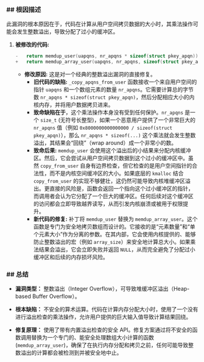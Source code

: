 ### **## 根因描述**

此漏洞的根本原因在于，代码在计算从用户空间拷贝数据的大小时，其乘法操作可能会发生整数溢出，导致分配了过小的缓冲区。

1.  **被修改的代码:**
    ```c
    -	return memdup_user(uapqns, nr_apqns * sizeof(struct pkey_apqn));
    +	return memdup_array_user(uapqns, nr_apqns, sizeof(struct pkey_apqn));
    ```
    *   **修改原因:** 这是对一个经典的整数溢出漏洞的直接修复。
        *   **旧代码的缺陷:** `_copy_apqns_from_user` 函数接收一个来自用户空间的指针 `uapqns` 和一个数组元素的数量 `nr_apqns`。它需要计算总的字节数 `nr_apqns * sizeof(struct pkey_apqn)`，然后分配相应大小的内核内存，并将用户数据拷贝进来。
        *   **致命缺陷在于**，这个乘法操作本身没有受到任何保护。`nr_apqns` 是一个 `size_t` (无符号长整型)，如果一个恶意用户提供了一个非常巨大的 `nr_apqns` 值（例如 `0x8000000000000000 / sizeof(struct pkey_apqn)`），那么 `nr_apqns * sizeof(...)` 这个乘法就会发生整数溢出，其结果会“回绕”（wrap around）成一个非常小的数。
        *   **致命后果:** `memdup_user` 会使用这个溢出后的小结果来分配内核缓冲区。然后，它会尝试从用户空间拷贝数据到这个过小的缓冲区中。虽然 `copy_from_user` 自身有边界检查，但它检查的是用户空间指针的合法性，而不是内核空间缓冲区的大小。如果底层的 `kmalloc` 结合 `copy_from_user` 的实现不够健壮，这仍然可能导致内核堆缓冲区溢出。更直接的风险是，函数会返回一个指向这个过小缓冲区的指针，而调用者会认为它分配了一个巨大的缓冲区。任何后续对这个缓冲区的访问都会立即导致越界读写，从而引发内核崩溃或被用于权限提升。
        *   **新代码的修复:** 补丁将 `memdup_user` 替换为 `memdup_array_user`。这个函数是专门为安全地拷贝数组而设计的。它接收的是“元素数量”和“单个元素大小”作为分离的参数。在其内部，它会使用内核提供的、能够防止整数溢出的宏（例如 `array_size`）来安全地计算总大小。如果乘法结果会溢出，它会立即失败并返回 `NULL`，从而完全避免了分配过小缓冲区和后续的内存损坏风险。

### **## 总结**

*   **漏洞类型：**
    整数溢出（Integer Overflow），可导致堆缓冲区溢出（Heap-based Buffer Overflow）。

*   **根本缺陷：**
    不安全的算术运算。代码在计算内存分配大小时，使用了一个没有进行溢出检查的乘法操作，允许用户提供的巨大输入值导致计算结果回绕。

*   **修复原理：**
    使用了带有内置溢出检查的安全 API。修复方案通过将不安全的函数调用替换为一个专门的、能安全处理数组大小计算的函数 (`memdup_array_user`)，确保了在执行内存分配和拷贝之前，任何可能导致整数溢出的计算都会被检测到并被安全地中止。